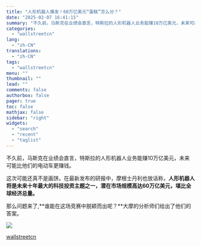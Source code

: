 ```yaml
---
title: "人形机器人爆发！60万亿美元“蛋糕”怎么分？"
date: "2025-02-07 16:41:15"
summary: "不久前，马斯克在业绩会直言，特斯拉的人形机器人业务能赚10万亿美元，未来可能比他们的电动车更赚钱。 ..."
categories:
  - "wallstreetcn"
lang:
  - "zh-CN"
translations:
  - "zh-CN"
tags:
  - "wallstreetcn"
menu: ""
thumbnail: ""
lead: ""
comments: false
authorbox: false
pager: true
toc: false
mathjax: false
sidebar: "right"
widgets:
  - "search"
  - "recent"
  - "taglist"
---
```


不久前，马斯克在业绩会直言，特斯拉的人形机器人业务能赚10万亿美元，未来可能比他们的电动车更赚钱。

这次可能还真不是画饼。在最新发布的研报中，摩根士丹利也放话称，**人形机器人将是未来十年最大的科技投资主题之一，潜在市场规模高达60万亿美元，堪比全球经济总量。**

那么问题来了,**谁能在这场竞赛中脱颖而出呢？**大摩的分析师们给出了他们的答案。

![](None)

[wallstreetcn](https://wallstreetcn.com/charts/41956302)
